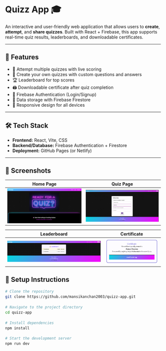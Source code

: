 # Quizz App 🎓

An interactive and user-friendly web application that allows users to **create**, **attempt**, and **share quizzes**. Built with React + Firebase, this app supports real-time quiz results, leaderboards, and downloadable certificates.

---

## 🚀 Features

- 🧠 Attempt multiple quizzes with live scoring
- 📝 Create your own quizzes with custom questions and answers
- 🏆 Leaderboard for top scores
- 🖨️ Downloadable certificate after quiz completion
- 🔐 Firebase Authentication (Login/Signup)
- 📂 Data storage with Firebase Firestore
- 📱 Responsive design for all devices

---

## 🛠️ Tech Stack

- **Frontend:** React, Vite, CSS
- **Backend/Database:** Firebase Authentication + Firestore
- **Deployment:** GitHub Pages (or Netlify)

---
## 📸 Screenshots

| Home Page | Quiz Page |
|-----------|-----------|
| ![Home](./ScreenShots/HomePage.png) | ![Quiz](./ScreenShots/Quiz.png) |

| Leaderboard | Certificate |
|-------------|-------------|
| ![Leaderboard](./ScreenShots/Leaderboard.png) | ![Certificate](./ScreenShots/Certificate.png) |


## 🔧 Setup Instructions

```bash
# Clone the repository
git clone https://github.com/mansikanchan2003/quizz-app.git

# Navigate to the project directory
cd quizz-app

# Install dependencies
npm install

# Start the development server
npm run dev

